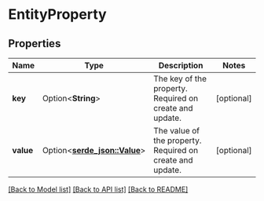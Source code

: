 # EntityProperty

## Properties

Name | Type | Description | Notes
------------ | ------------- | ------------- | -------------
**key** | Option<**String**> | The key of the property. Required on create and update. | [optional]
**value** | Option<[**serde_json::Value**](.md)> | The value of the property. Required on create and update. | [optional]

[[Back to Model list]](../README.md#documentation-for-models) [[Back to API list]](../README.md#documentation-for-api-endpoints) [[Back to README]](../README.md)


